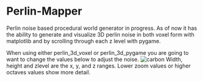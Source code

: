 # Perlin-Mapper
Perlin noise based procedural world generator in progress. As of now it has the ability to generate and visualize 3D perlin noise in both voxel form with matplotlib and by scrolling through each z level with pygame.

When using either perlin_3d_voxel or perlin_3d_pygame you are going to want to change the values below to adjust the noise.
![carbon](https://github.com/peejcodes/Perlin-Mapper/assets/130196840/64dc188d-41d0-4e8c-8076-446c693842f9)
Width, height and zlevel are the x, y, and z ranges. Lower zoom values or higher octaves values show more detail.
